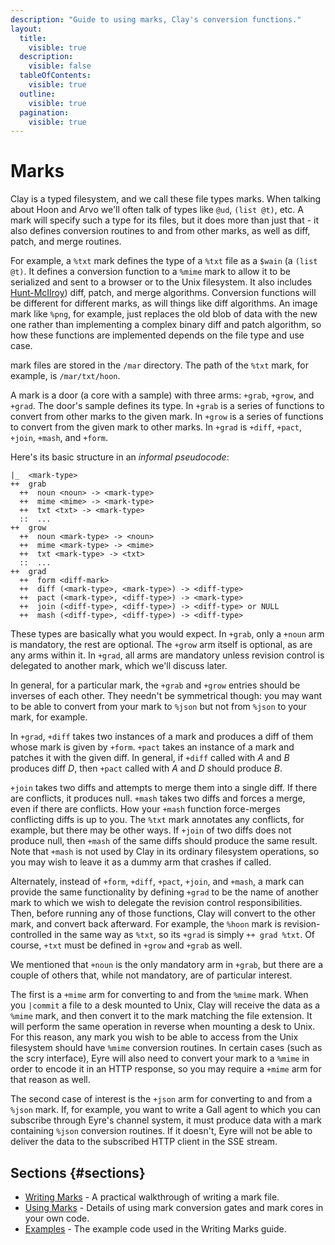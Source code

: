 ```yaml
---
description: "Guide to using marks, Clay's conversion functions."
layout:
  title:
    visible: true
  description:
    visible: false
  tableOfContents:
    visible: true
  outline:
    visible: true
  pagination:
    visible: true
---
```


# Marks

Clay is a typed filesystem, and we call these file types marks. When talking about Hoon and Arvo we'll often talk of types like `@ud`, `(list @t)`, etc. A mark will specify such a type for its files, but it does more than just that - it also defines conversion routines to and from other marks, as well as diff, patch, and merge routines.

For example, a `%txt` mark defines the type of a `%txt` file as a `$wain` (a `(list @t)`. It defines a conversion function to a `%mime` mark to allow it to be serialized and sent to a browser or to the Unix filesystem. It also includes [Hunt-McIlroy](https://en.wikipedia.org/wiki/Hunt%E2%80%93Szymanski_algorithm)) diff, patch, and merge algorithms. Conversion functions will be different for different marks, as will things like diff algorithms. An image mark like `%png`, for example, just replaces the old blob of data with the new one rather than implementing a complex binary diff and patch algorithm, so how these functions are implemented depends on the file type and use case.

mark files are stored in the `/mar` directory. The path of the `%txt` mark, for example, is `/mar/txt/hoon`.

A mark is a door (a core with a sample) with three arms: `+grab`, `+grow`, and `+grad`. The door's sample defines its type. In `+grab` is a series of functions to convert from other marks to the given mark. In `+grow` is a series of functions to convert from the given mark to other marks. In `+grad` is `+diff`, `+pact`, `+join`, `+mash`, and `+form`.

Here's its basic structure in an *informal pseudocode*:

```hoon
|_  <mark-type>
++  grab
  ++  noun <noun> -> <mark-type>
  ++  mime <mime> -> <mark-type>
  ++  txt <txt> -> <mark-type>
  ::  ...
++  grow
  ++  noun <mark-type> -> <noun>
  ++  mime <mark-type> -> <mime>
  ++  txt <mark-type> -> <txt>
  ::  ...
++  grad
  ++  form <diff-mark>
  ++  diff (<mark-type>, <mark-type>) -> <diff-type>
  ++  pact (<mark-type>, <diff-type>) -> <mark-type>
  ++  join (<diff-type>, <diff-type>) -> <diff-type> or NULL
  ++  mash (<diff-type>, <diff-type>) -> <diff-type>
```

These types are basically what you would expect. In `+grab`, only a `+noun` arm is mandatory, the rest are optional. The `+grow` arm itself is optional, as are any arms within it. In `+grad`, all arms are mandatory unless revision control is delegated to another mark, which we'll discuss later.

In general, for a particular mark, the `+grab` and `+grow` entries should be inverses of each other. They needn't be symmetrical though: you may want to be able to convert from your mark to `%json` but not from `%json` to your mark, for example.

In `+grad`, `+diff` takes two instances of a mark and produces a diff of them whose mark is given by `+form`. `+pact` takes an instance of a mark and patches it with the given diff. In general, if `+diff` called with *A* and *B* produces diff *D*, then `+pact` called with *A* and *D* should produce *B*.

`+join` takes two diffs and attempts to merge them into a single diff. If there are conflicts, it produces null. `+mash` takes two diffs and forces a merge, even if there are conflicts. How your `+mash` function force-merges conflicting diffs is up to you. The `%txt` mark annotates any conflicts, for example, but there may be other ways. If `+join` of two diffs does not produce null, then `+mash` of the same diffs should produce the same result. Note that `+mash` is not used by Clay in its ordinary filesystem operations, so you may wish to leave it as a dummy arm that crashes if called.

Alternately, instead of `+form`, `+diff`, `+pact`, `+join`, and `+mash`, a mark can provide the same functionality by defining `+grad` to be the name of another mark to which we wish to delegate the revision control responsibilities. Then, before running any of those functions, Clay will convert to the other mark, and convert back afterward. For example, the `%hoon` mark is revision-controlled in the same way as `%txt`, so its `+grad` is simply `++ grad %txt`. Of course, `+txt` must be defined in `+grow` and `+grab` as well.

We mentioned that `+noun` is the only mandatory arm in `+grab`, but there are a couple of others that, while not mandatory, are of particular interest.

The first is a `+mime` arm for converting to and from the `%mime` mark. When you `|commit` a file to a desk mounted to Unix, Clay will receive the data as a `%mime` mark, and then convert it to the mark matching the file extension. It will perform the same operation in reverse when mounting a desk to Unix. For this reason, any mark you wish to be able to access from the Unix filesystem should have `%mime` conversion routines. In certain cases (such as the scry interface), Eyre will also need to convert your mark to a `%mime` in order to encode it in an HTTP response, so you may require a `+mime` arm for that reason as well.

The second case of interest is the `+json` arm for converting to and from a `%json` mark. If, for example, you want to write a Gall agent to which you can subscribe through Eyre's channel system, it must produce data with a mark containing `%json` conversion routines. If it doesn't, Eyre will not be able to deliver the data to the subscribed HTTP client in the SSE stream.

## Sections {#sections}

- [Writing Marks](writing-marks.md) - A practical walkthrough of writing a mark file.
- [Using Marks](using-marks.md) - Details of using mark conversion gates and mark cores in your own code.
- [Examples](examples.md) - The example code used in the Writing Marks guide.

